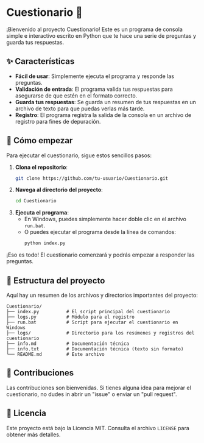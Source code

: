 # Cuestionario 📝

¡Bienvenido al proyecto Cuestionario! Este es un programa de consola simple e interactivo escrito en Python que te hace una serie de preguntas y guarda tus respuestas.

## ✨ Características

- **Fácil de usar**: Simplemente ejecuta el programa y responde las preguntas.
- **Validación de entrada**: El programa valida tus respuestas para asegurarse de que estén en el formato correcto.
- **Guarda tus respuestas**: Se guarda un resumen de tus respuestas en un archivo de texto para que puedas verlas más tarde.
- **Registro**: El programa registra la salida de la consola en un archivo de registro para fines de depuración.

## 🚀 Cómo empezar

Para ejecutar el cuestionario, sigue estos sencillos pasos:

1.  **Clona el repositorio**:
    ```bash
    git clone https://github.com/tu-usuario/Cuestionario.git
    ```
2.  **Navega al directorio del proyecto**:
    ```bash
    cd Cuestionario
    ```
3.  **Ejecuta el programa**:
    - En Windows, puedes simplemente hacer doble clic en el archivo `run.bat`.
    - O puedes ejecutar el programa desde la línea de comandos:
      ```bash
      python index.py
      ```

¡Eso es todo! El cuestionario comenzará y podrás empezar a responder las preguntas.

## 📁 Estructura del proyecto

Aquí hay un resumen de los archivos y directorios importantes del proyecto:

```
Cuestionario/
├── index.py          # El script principal del cuestionario
├── logs.py           # Módulo para el registro
├── run.bat           # Script para ejecutar el cuestionario en Windows
├── logs/             # Directorio para los resúmenes y registros del cuestionario
├── info.md           # Documentación técnica
├── info.txt          # Documentación técnica (texto sin formato)
└── README.md         # Este archivo
```

## 🤝 Contribuciones

Las contribuciones son bienvenidas. Si tienes alguna idea para mejorar el cuestionario, no dudes in abrir un "issue" o enviar un "pull request".

## 📄 Licencia

Este proyecto está bajo la Licencia MIT. Consulta el archivo `LICENSE` para obtener más detalles.
